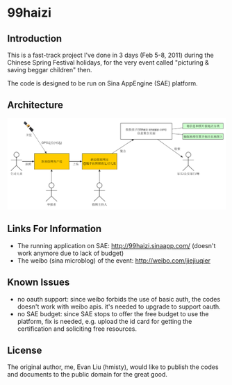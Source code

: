 # 99haizi

## Introduction

This is a fast-track project I've done in 3 days (Feb 5-8, 2011) during the Chinese Spring Festival holidays, for the very event called "picturing & saving beggar children" then.

The code is designed to be run on Sina AppEngine (SAE) platform.

## Architecture

![99haizi architecture](/doc/design1.png)

## Links For Information

* The running application on SAE: http://99haizi.sinaapp.com/ (doesn't work anymore due to lack of budget)
* The weibo (sina microblog) of the event: http://weibo.com/jiejiuqier

## Known Issues

* no oauth support: since weibo forbids the use of basic auth, the codes doesn't work with weibo apis. it's needed to upgrade to support oauth.
* no SAE budget: since SAE stops to offer the free budget to use the platform, fix is needed, e.g. upload the id card for getting the certification and soliciting free resources.

## License
The original author, me, Evan Liu (hmisty), would like to publish the codes and documents to the public domain for the great good.
